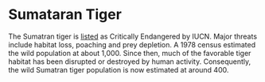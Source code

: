 # Sumataran Tiger

The Sumatran tiger is [listed](https://www.iucnredlist.org/species/pdf/5334836/attachment) as Critically Endangered by IUCN. Major threats include habitat loss, poaching and prey depletion. A 1978 census estimated the wild population at about 1,000. Since then, much of the favorable tiger habitat has been disrupted or destroyed by human activity. Consequently, the wild Sumatran tiger population is now estimated at around 400.

